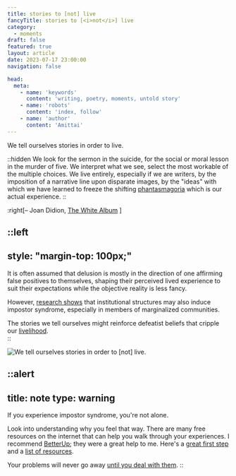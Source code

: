 ```yaml
---
title: stories to [not] live
fancyTitle: stories to [<i>not</i>] live
category:
  - moments
draft: false
featured: true
layout: article
date: 2023-07-17 23:00:00
navigation: false

head:
  meta:
    - name: 'keywords'
      content: 'writing, poetry, moments, untold story'
    - name: 'robots'
      content: 'index, follow'
    - name: 'author'
      content: 'Amittai'
---
```


We tell ourselves stories in order to live.

::hidden
  We look for the sermon in the suicide,
  for the social or moral lesson in the murder of five.
  We interpret what we see, select the most workable of the multiple choices.
  We live entirely, especially if we are writers,
  by the imposition of a narrative line upon disparate images,
  by the "ideas" with which we have learned to freeze
  the shifting [phantasmagoria][phantasmagoria] which is our actual experience.
::

:right[&ndash; Joan Didion, [The White Album][the-white-album] ]

<!-- more -->

::left
---
style: "margin-top: 100px;"
---
  It is often assumed that delusion is mostly in the direction
  of one affirming false positives to themselves,
  shaping their perceived lived experience to suit their expectations
  while the objective reality is less fancy.

  However, [research shows][impostor-syndrome] that institutional structures
  may also induce impostor syndrome, especially in members of marginalized communities.

  The stories we tell ourselves might reinforce defeatist beliefs
  that cripple our [livelihood][livelihood].  
::

![We tell ourselves stories in order to \[<i>not</i>\] live.](impostor-syndrome.webp)

::alert
---
title: note
type: warning
---

If you experience impostor syndrome, you're not alone.

Look into understanding why you feel that way.
There are many free resources on the internet that can help you walk through your experiences.
I recommend [BetterUp][betterup]; they were a great help to me.
Here's a [great first step][first-step] and a [list of resources][resources].

Your problems will never go away [until you deal with them][problems-foroux].
::

[phantasmagoria]:     https://www.merriam-webster.com/dictionary/phantasmagoria#:~:text=2,of%20things%20seen%20or%20imagined
[the-white-album]:    https://www.goodreads.com/book/show/421.The_White_Album
[impostor-syndrome]:  https://www.imd.org/research-knowledge/diversity-and-equity-and-inclusion/articles/contextualizing-the-impostor-syndrome/#:~:text=This%20line%20of%20research%20therefore,impostors%E2%80%9D%20when%20in%20those%20institutions.
[livelihood]:         https://www.merriam-webster.com/dictionary/livelihood#:~:text=the%20quality%20or%20state%20of%20being%20lively
[betterup]:           https://www.betterup.com/
[first-step]:         https://www.betterup.com/blog/what-is-imposter-syndrome-and-how-to-avoid-it
[resources]:          https://www.betterup.com/search-results?term=impostor+syndrome
[problems-foroux]:    https://dariusforoux.com/deal-with-your-problem/
